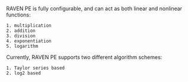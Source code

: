 RAVEN PE is fully configurable, and can act as both linear and nonlinear functions:

    1. multiplication    
    2. addition
    3. division
    4. exponentiation
    5. logarithm

Currently, RAVEN PE supports two different algorithm schemes:

    1. Taylor series based
    2. log2 based
